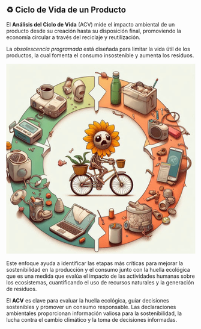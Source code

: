 ## ♻️ Ciclo de Vida de un Producto

El **Análisis del Ciclo de Vida** (ACV) mide el impacto ambiental de un producto desde su creación hasta su disposición final, promoviendo la economía circular a través del reciclaje y reutilización.

La *obsolescencia programada* está diseñada para limitar la vida útil de los productos, la cual fomenta el consumo insostenible y aumenta los residuos.

![ciclo](img/ciclo.png)

Este enfoque ayuda a identificar las etapas más críticas para mejorar la sostenibilidad en la producción y el consumo junto con la huella ecológica que es una medida que evalúa el impacto de las actividades humanas sobre los ecosistemas, cuantificando el uso de recursos naturales y la generación de residuos. 

El **ACV** es clave para evaluar la huella ecológica, guiar decisiones sostenibles y promover un consumo responsable. Las declaraciones ambientales proporcionan información valiosa para la sostenibilidad, la lucha contra el cambio climático y la toma de decisiones informadas.
